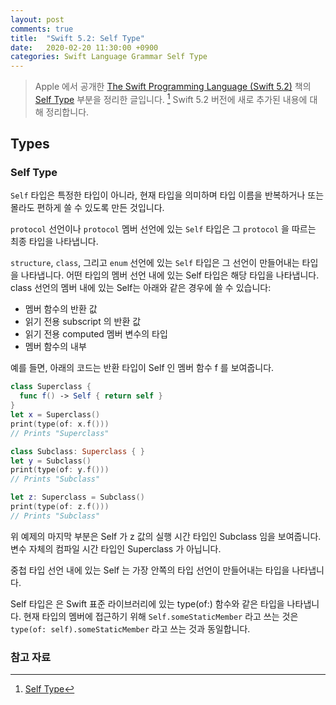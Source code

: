 ```yaml
---
layout: post
comments: true
title:  "Swift 5.2: Self Type"
date:   2020-02-20 11:30:00 +0900
categories: Swift Language Grammar Self Type
---
```


> Apple 에서 공개한 [The Swift Programming Language (Swift 5.2)](https://docs.swift.org/swift-book/) 책의 [Self Type](https://docs.swift.org/swift-book/ReferenceManual/Types.html#ID610) 부분을 정리한 글입니다. [^types] Swift 5.2 버전에 새로 추가된 내용에 대해 정리합니다.

## Types

### Self Type

`Self` 타입은 특정한 타입이 아니라, 현재 타입을 의미하며 타입 이름을 반복하거나 또는 몰라도 편하게 쓸 수 있도록 만든 것입니다.

`protocol` 선언이나 `protocol` 멤버 선언에 있는 `Self` 타입은 그 `protocol` 을 따르는 최종 타입을 나타냅니다.

`structure`, `class`, 그리고 `enum` 선언에 있는 `Self` 타입은 그 선언이 만들어내는 타입을 나타냅니다. 어떤 타입의 멤버 선언 내에 있는 Self 타입은 해당 타입을 나타냅니다. class 선언의 멤버 내에 있는 Self는 아래와 같은 경우에 쓸 수 있습니다:

* 멤버 함수의 반환 값
* 읽기 전용 subscript 의 반환 값
* 읽기 전용 computed 멤버 변수의 타입
* 멤버 함수의 내부

예를 들면, 아래의 코드는 반환 타입이 Self 인 멤버 함수 f 를 보여줍니다.

```swift
class Superclass {
  func f() -> Self { return self }
}
let x = Superclass()
print(type(of: x.f()))
// Prints "Superclass"

class Subclass: Superclass { }
let y = Subclass()
print(type(of: y.f()))
// Prints "Subclass"

let z: Superclass = Subclass()
print(type(of: z.f()))
// Prints "Subclass"
```

위 예제의 마지막 부분은 Self 가 z 값의 실행 시간 타입인 Subclass 임을 보여줍니다. 변수 자체의 컴파일 시간 타입인 Superclass 가 아닙니다.

중첩 타입 선언 내에 있는 Self 는 가장 안쪽의 타입 선언이 만들어내는 타입을 나타냅니다.

Self 타입은 은 Swift 표준 라이브러리에 있는 type(of:) 함수와 같은 타입을 나타냅니다. 현재 타입의 멤버에 접근하기 위해 `Self.someStaticMember` 라고 쓰는 것은 `type(of: self).someStaticMember` 라고 쓰는 것과 동일합니다.

### 참고 자료

[^types]: [Self Type](https://docs.swift.org/swift-book/ReferenceManual/Types.html#ID610)
